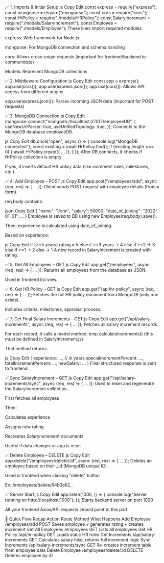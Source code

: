 ✅ 1. Imports & Initial Setup
js
Copy
Edit
const express = require("express");
const mongoose = require("mongoose");
const cors = require("cors");
const HrPolicy = require("./models/HRPolicy");
const SalaryIncrement = require("./models/SalaryIncrement");
const Employee = require("./models/Employee");
These lines import required modules:

express: Web framework for Node.js

mongoose: For MongoDB connection and schema handling

cors: Allows cross-origin requests (important for frontend/backend to communicate)

Models: Represent MongoDB collections

✅ 2. Middleware Configuration
js
Copy
Edit
const app = express();
app.use(cors());
app.use(express.json());
app.use(cors()): Allows API access from different origins

app.use(express.json()): Parses incoming JSON data (important for POST requests)

✅ 3. MongoDB Connection
js
Copy
Edit
mongoose.connect("mongodb://localhost:27017/employeeDB", {
  useNewUrlParser: true,
  useUnifiedTopology: true,
});
Connects to the MongoDB database employeeDB.

js
Copy
Edit
db.once("open", async () => {
  console.log("MongoDB connected");
  const existing = await HrPolicy.find();
  if (existing.length === 0) {
    await HrPolicy.create({ ... });
  }
});
After DB connects, it checks if HrPolicy collection is empty.

If yes, it inserts default HR policy data (like increment rules, milestones, etc.).

✅ 4. Add Employee – POST
js
Copy
Edit
app.post("/employees/add", async (req, res) => {
  ...
});
Client sends POST request with employee details (from a form).

req.body contains:

json
Copy
Edit
{
  "name": "John",
  "salary": 50000,
  "date_of_joining": "2022-01-01",
  ...
}
Employee is saved to DB using new Employee(req.body).save().

Then, experience is calculated using date_of_joining.

Based on experience:

js
Copy
Edit
if (>=5 years) rating = 5
else if >=3 years → 4
else if >=2 → 3
else if >=1 → 2
else → 1
A new record in SalaryIncrement is created with rating.

✅ 5. Get All Employees – GET
js
Copy
Edit
app.get("/employees", async (req, res) => {
  ...
});
Returns all employees from the database as JSON.

Used in frontend list view.

✅ 6. Get HR Policy – GET
js
Copy
Edit
app.get("/api/hr-policy", async (req, res) => {
  ...
});
Fetches the full HR policy document from MongoDB (only one exists).

Includes criteria, milestones, appraisal process.

✅ 7. Get Final Salary Increments – GET
js
Copy
Edit
app.get("/api/salary-increments", async (req, res) => {
  ...
});
Fetches all salary increment records.

For each record, it calls a model method:
emp.calculateIncrements()
(this must be defined in SalaryIncrement.js)

That method returns:

js
Copy
Edit
{
  experience: ..., // in years
  specialIncrementPercent: ...,
  totalIncrementPercent: ...,
  newSalary: ...
}
Final structured response is sent to frontend.

✅ Sync SalaryIncrement – GET
js
Copy
Edit
app.get("/api/salary-increments/sync", async (req, res) => {
  ...
});
Used to reset and regenerate the SalaryIncrement collection.

First fetches all employees

Then:

Calculates experience

Assigns new rating

Recreates SalaryIncrement documents

Useful if data changes or app is reset

✅ Delete Employee – DELETE
js
Copy
Edit
app.delete("/employees/delete/:id", async (req, res) => {
  ...
});
Deletes an employee based on their _id (MongoDB unique ID)

Used in frontend when clicking "delete" button

Ex: /employees/delete/64b3e82...

✅ Server Start
js
Copy
Edit
app.listen(1000, () => {
  console.log("Server running on http://localhost:1000");
});
Starts backend server on port 1000

All your frontend Axios/API requests should point to this port

🔁 Quick Flow Recap
Action	Route	Method	What Happens
Add Employee	/employees/add	POST	Saves employee + generates rating + creates increment
Get All Employees	/employees	GET	Lists all employees
Get HR Policy	/api/hr-policy	GET	Loads static HR rules
Get Increments	/api/salary-increments	GET	Calculates salary hike, returns full increment logic
Sync Increments	/api/salary-increments/sync	GET	Re-creates increment table from employee data
Delete Employee	/employees/delete/:id	DELETE	Deletes employee by ID

